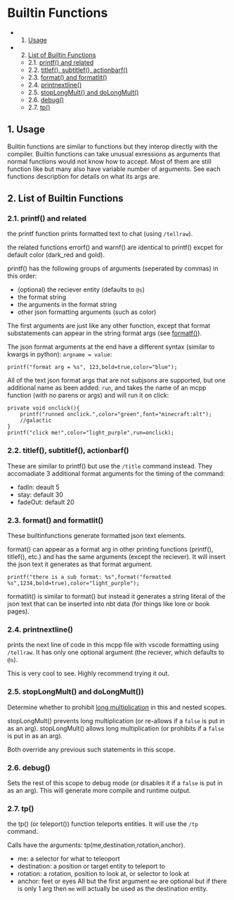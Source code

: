 # Builtin Functions
<!-- vscode-markdown-toc -->
* 1. [Usage](#Usage)
* 2. [List of Builtin Functions](#ListofBuiltinFunctions)
	* 2.1. [printf() and related](#printfandrelated)
	* 2.2. [titlef(), subtitlef(), actionbarf()](#titlefsubtitlefactionbarf)
	* 2.3. [format() and formatlit()](#formatandformatlit)
	* 2.4. [printnextline()](#printnextline)
	* 2.5. [stopLongMult() and doLongMult()](#stopLongMultanddoLongMult)
	* 2.6. [debug()](#debug)
	* 2.7. [tp()](#tp)

<!-- vscode-markdown-toc-config
	numbering=true
	autoSave=true
	/vscode-markdown-toc-config -->
<!-- /vscode-markdown-toc -->

##  1. <a name='Usage'></a>Usage
Builtin functions are similar to functions but they interop directly with the compiler.
Builtin functions can take unusual exressions as arguments that normal functions would not know how to accept. Most of them are still function like but many also have variable number of arguments. See each functions description for details on what its args are.
##  2. <a name='ListofBuiltinFunctions'></a>List of Builtin Functions

###  2.1. <a name='printfandrelated'></a>printf() and related
the printf function prints formatted text to chat (using `/tellraw`). 

the related functions errorf() and warnf() are identical to printf() excpet for default color (dark_red and gold).

printf() has the following groups of arguments (seperated by commas) in this order:
 - (optional) the reciever entity (defaults to `@s`)
 - the format string
 - the arguments in the format string
 - other json formatting arguments (such as color)

The first arguments are just like any other function, except that format substatements can appear in the string format args (see [formatf()](#formatf-and-formatlitf)).

The json format arguments at the end have a different syntax (similar to kwargs in python): `argname = value`:
```mcpp
printf("format arg = %s", 123,bold=true,color="blue");
```
All of the text json format args that are not subjsons are supported, but one additional name as been added: `run`, and takes the name of an mcpp function (with no parens or args) and will run it on click:
```mcpp
private void onclick(){
    printf("runned onclick.",color="green",font="minecraft:alt");
    //galactic
}
printf("click me!",color="light_purple",run=onclick);
```


###  2.2. <a name='titlefsubtitlefactionbarf'></a>titlef(), subtitlef(), actionbarf()
These are similar to printf() but use the `/title` command instead. They accomadiate 3 additional format arguments for the timing of the command:
 - fadIn: deault 5
 - stay: default 30
 - fadeOut: default 20

###  2.3. <a name='formatandformatlit'></a>format() and formatlit()
These builtinfunctions generate formatted json text elements.

format() can appear as a format arg in other printing functions (printf(), titlef(), etc.) and has the same arguments (except the reciever). It will insert the json text it generates as that format argument.
```mcpp
printf("there is a sub format: %s",format("formatted %s",1234,bold=true),color="light_purple");
```
formatlit() is similar to format() but instead it generates a string literal of the json text that can be inserted into nbt data (for things like lore or book pages).
###  2.4. <a name='printnextline'></a>printnextline()
prints the next line of code in this mcpp file with vscode formatting using `/tellraw`. It has only one optional argument (the reciever, which defaults to `@s`).

This is very cool to see. Highly recommend trying it out.
###  2.5. <a name='stopLongMultanddoLongMult'></a>stopLongMult() and doLongMult())
Determine whether to prohibit [long multiplication](/docs/equations.md#short-and-long-multiplication) in this and nested scopes.

stopLongMult() prevents long multiplication (or re-allows if a `false` is put in as an arg).
stopLongMult() allows long multiplication (or prohibits if a `false` is put in as an arg).

Both override any previous such statements in this scope.

###  2.6. <a name='debug'></a>debug()
Sets the rest of this scope to debug mode (or disables it if a `false` is put in as an arg). This will generate more compile and runtime output.

###  2.7. <a name='tp'></a>tp()
the tp() (or teleport()) function teleports entities. It will use the `/tp` command.

Calls have the arguments: tp(me,destination,rotation,anchor).
 - me: a selector for what to teleoport
 - destination: a position or target entity to teleport to
 - rotation: a rotation, position to look at, or selector to look at
  - anchor: feet or eyes
All but the first argument `me` are optional but if there is only 1 arg then `me` will actually be used as the destination entity.
<!--particles are in a singleton-->

